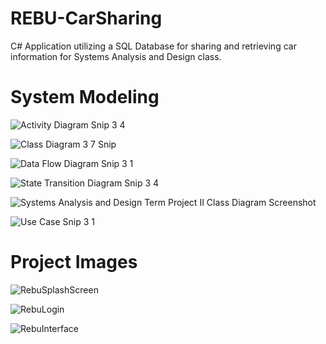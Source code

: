 # REBU-CarSharing
C# Application utilizing a SQL Database for sharing and retrieving car information for Systems Analysis and Design class.

System Modeling
===============
![Activity Diagram Snip 3 4](https://user-images.githubusercontent.com/54923059/71389980-7e418280-25cc-11ea-90ed-8fcce9236585.PNG)

![Class Diagram 3 7 Snip](https://user-images.githubusercontent.com/54923059/71389981-7e418280-25cc-11ea-8873-55d5ce9dfc66.PNG)

![Data Flow Diagram Snip 3 1](https://user-images.githubusercontent.com/54923059/71389982-7e418280-25cc-11ea-86bf-4382121f822d.PNG)

![State Transition Diagram Snip 3 4](https://user-images.githubusercontent.com/54923059/71389983-7eda1900-25cc-11ea-8fde-5f1dc941d746.PNG)

![Systems Analysis and Design Term Project II Class Diagram Screenshot](https://user-images.githubusercontent.com/54923059/71389984-7eda1900-25cc-11ea-88c7-c0df4acb47ed.PNG)

![Use Case Snip 3 1](https://user-images.githubusercontent.com/54923059/71389985-7eda1900-25cc-11ea-9583-6477fb80e3ff.PNG)

Project Images
==============

![RebuSplashScreen](https://user-images.githubusercontent.com/54923059/71389710-7f25e480-25cb-11ea-859a-e41c1c824912.PNG)

![RebuLogin](https://user-images.githubusercontent.com/54923059/71389709-7df4b780-25cb-11ea-94b0-5ab36c6f4fda.PNG)

![RebuInterface](https://user-images.githubusercontent.com/54923059/71389706-7d5c2100-25cb-11ea-8fd3-a9a50060277c.PNG)

